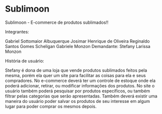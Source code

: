 # Sublimoon

Sublimoon - E-commerce de produtos sublimados!!

Integrantes:

Gabriel Sottomaior Albuquerque
Josimar Henrique de Oliveira
Reginaldo Santos Gomes
Scheligan Gabriele Monzon
Demandante: Stefany Larissa Monzon

História de usuário:

Stefany é dona de uma loja que vende produtos sublimados feitos pela mesma, porém ela quer um site para facilitar as coisas para ela e seus compradores. 
No e-commerce deverá ter um controle de estoque onde ela poderá adicionar, retirar, ou modificar informações dos produtos. 
No site o usuário também poderá pesquisar por produtos específicos, ou também filtrar pelas categorias que serão apresentadas.
Também deverá existir uma maneira do usuário poder salvar os produtos de seu interesse em algum lugar para poder comprar os mesmos depois.
